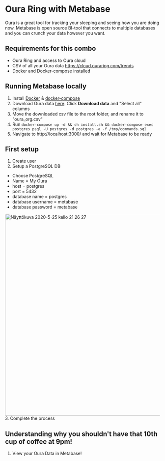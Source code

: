 # Oura Ring with Metabase

Oura is a great tool for tracking your sleeping and seeing how you are doing now.
Metabase is open source BI-tool that connects to multiple databases and you can crunch your data however you want.

## Requirements for this combo
- Oura Ring and access to Oura cloud
- CSV of all your Oura data https://cloud.ouraring.com/trends
- Docker and Docker-compose installed

## Running Metabase locally
1. Install [Docker](https://docs.docker.com/get-docker/) & [docker-compose](https://docs.docker.com/compose/install/)
2. Download Oura data [here](https://cloud.ouraring.com/trends). Click **Download data** and "Select all" columns
3. Move the downloaded csv file to the root folder, and rename it to "oura_org.csv"
4. Run ```docker-compose up -d && sh install.sh && docker-compose exec postgres psql -U postgres -d postgres -a -f /tmp/commands.sql```
7. Navigate to http://localhost:3000/ and wait for Metabase to be ready

## First setup
1. Create user 
2. Setup a PostgreSQL DB
- Choose PostgreSQL
- Name = My Oura
- host = postgres
- port = 5432
- database name = postgres
- database username = metabase
- database password = metabase
<img width="657" alt="Näyttökuva 2020-5-25 kello 21 26 27" src="https://user-images.githubusercontent.com/22411478/82836608-7e251600-9ecf-11ea-974a-6a5d347d7ef1.png">
3. Complete the process

## Understanding why you shouldn't have that 10th cup of coffee at 9pm!
1. View your Oura Data in Metabase!
